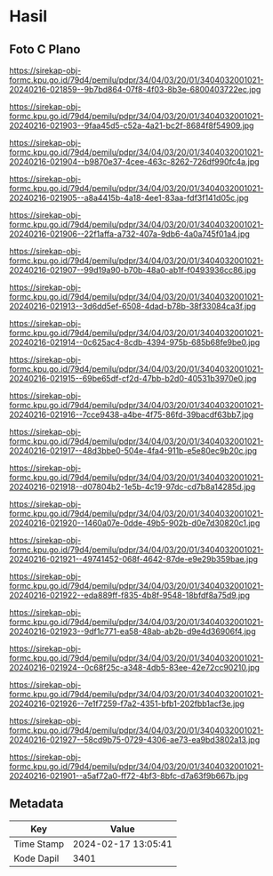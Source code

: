 # Hasil

## Foto C Plano

https://sirekap-obj-formc.kpu.go.id/79d4/pemilu/pdpr/34/04/03/20/01/3404032001021-20240216-021859--9b7bd864-07f8-4f03-8b3e-6800403722ec.jpg

https://sirekap-obj-formc.kpu.go.id/79d4/pemilu/pdpr/34/04/03/20/01/3404032001021-20240216-021903--9faa45d5-c52a-4a21-bc2f-8684f8f54909.jpg

https://sirekap-obj-formc.kpu.go.id/79d4/pemilu/pdpr/34/04/03/20/01/3404032001021-20240216-021904--b9870e37-4cee-463c-8262-726df990fc4a.jpg

https://sirekap-obj-formc.kpu.go.id/79d4/pemilu/pdpr/34/04/03/20/01/3404032001021-20240216-021905--a8a4415b-4a18-4ee1-83aa-fdf3f141d05c.jpg

https://sirekap-obj-formc.kpu.go.id/79d4/pemilu/pdpr/34/04/03/20/01/3404032001021-20240216-021906--22f1affa-a732-407a-9db6-4a0a745f01a4.jpg

https://sirekap-obj-formc.kpu.go.id/79d4/pemilu/pdpr/34/04/03/20/01/3404032001021-20240216-021907--99d19a90-b70b-48a0-ab1f-f0493936cc86.jpg

https://sirekap-obj-formc.kpu.go.id/79d4/pemilu/pdpr/34/04/03/20/01/3404032001021-20240216-021913--3d6dd5ef-6508-4dad-b78b-38f33084ca3f.jpg

https://sirekap-obj-formc.kpu.go.id/79d4/pemilu/pdpr/34/04/03/20/01/3404032001021-20240216-021914--0c625ac4-8cdb-4394-975b-685b68fe9be0.jpg

https://sirekap-obj-formc.kpu.go.id/79d4/pemilu/pdpr/34/04/03/20/01/3404032001021-20240216-021915--69be65df-cf2d-47bb-b2d0-40531b3970e0.jpg

https://sirekap-obj-formc.kpu.go.id/79d4/pemilu/pdpr/34/04/03/20/01/3404032001021-20240216-021916--7cce9438-a4be-4f75-86fd-39bacdf63bb7.jpg

https://sirekap-obj-formc.kpu.go.id/79d4/pemilu/pdpr/34/04/03/20/01/3404032001021-20240216-021917--48d3bbe0-504e-4fa4-911b-e5e80ec9b20c.jpg

https://sirekap-obj-formc.kpu.go.id/79d4/pemilu/pdpr/34/04/03/20/01/3404032001021-20240216-021918--d07804b2-1e5b-4c19-97dc-cd7b8a14285d.jpg

https://sirekap-obj-formc.kpu.go.id/79d4/pemilu/pdpr/34/04/03/20/01/3404032001021-20240216-021920--1460a07e-0dde-49b5-902b-d0e7d30820c1.jpg

https://sirekap-obj-formc.kpu.go.id/79d4/pemilu/pdpr/34/04/03/20/01/3404032001021-20240216-021921--49741452-068f-4642-87de-e9e29b359bae.jpg

https://sirekap-obj-formc.kpu.go.id/79d4/pemilu/pdpr/34/04/03/20/01/3404032001021-20240216-021922--eda889ff-f835-4b8f-9548-18bfdf8a75d9.jpg

https://sirekap-obj-formc.kpu.go.id/79d4/pemilu/pdpr/34/04/03/20/01/3404032001021-20240216-021923--9df1c771-ea58-48ab-ab2b-d9e4d36906f4.jpg

https://sirekap-obj-formc.kpu.go.id/79d4/pemilu/pdpr/34/04/03/20/01/3404032001021-20240216-021924--0c68f25c-a348-4db5-83ee-42e72cc90210.jpg

https://sirekap-obj-formc.kpu.go.id/79d4/pemilu/pdpr/34/04/03/20/01/3404032001021-20240216-021926--7e1f7259-f7a2-4351-bfb1-202fbb1acf3e.jpg

https://sirekap-obj-formc.kpu.go.id/79d4/pemilu/pdpr/34/04/03/20/01/3404032001021-20240216-021927--58cd9b75-0729-4306-ae73-ea9bd3802a13.jpg

https://sirekap-obj-formc.kpu.go.id/79d4/pemilu/pdpr/34/04/03/20/01/3404032001021-20240216-021901--a5af72a0-ff72-4bf3-8bfc-d7a63f9b667b.jpg


## Metadata

| Key        | Value               |
| ---------- | ------------------- |
| Time Stamp | 2024-02-17 13:05:41 |
| Kode Dapil | 3401                |



